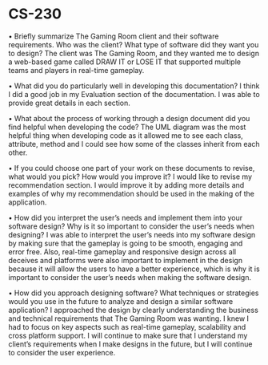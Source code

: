 # CS-230

•	Briefly summarize The Gaming Room client and their software requirements. Who was the client? What type of software did they want you to design? The client was The Gaming Room, and they wanted me to design a web-based game called DRAW IT or LOSE IT that supported multiple teams and players in real-time gameplay. 

•	What did you do particularly well in developing this documentation? I think I did a good job in my Evaluation section of the documentation. I was able to provide great details in each section.

•	What about the process of working through a design document did you find helpful when developing the code? The UML diagram was the most helpful thing when developing code as it allowed me to see each class, attribute, method and I could see how some of the classes inherit from each other. 

•	If you could choose one part of your work on these documents to revise, what would you pick? How would you improve it? I would like to revise my recommendation section. I would improve it by adding more details and examples of why my recommendation should be used in the making of the application. 

•	How did you interpret the user’s needs and implement them into your software design? Why is it so important to consider the user’s needs when designing? I was able to interpret the user’s needs into my software design by making sure that the gameplay is going to be smooth, engaging and error free. Also, real-time gameplay and responsive design across all deceives and platforms were also important to implement in the design because it will allow the users to have a better experience, which is why it is important to consider the user’s needs when making the software design. 

•	How did you approach designing software? What techniques or strategies would you use in the future to analyze and design a similar software application? I approached the design by clearly understanding the business and technical requirements that The Gaming Room was wanting. I knew I had to focus on key aspects such as real-time gameplay, scalability and cross platform support. I will continue to make sure that I understand my client’s requirements when I make designs in the future, but I will continue to consider the user experience. 

